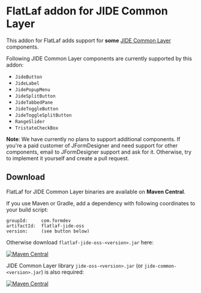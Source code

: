FlatLaf addon for JIDE Common Layer
===================================

This addon for FlatLaf adds support for **some**
[JIDE Common Layer](https://github.com/jidesoft/jide-oss) components.

Following JIDE Common Layer components are currently supported by this addon:

- `JideButton`
- `JideLabel`
- `JidePopupMenu`
- `JideSplitButton`
- `JideTabbedPane`
- `JideToggleButton`
- `JideToggleSplitButton`
- `RangeSlider`
- `TristateCheckBox`


**Note**: We have currently no plans to support additional components. If you're
a paid customer of JFormDesigner and need support for other components, email to
JFormDesigner support and ask for it. Otherwise, try to implement it yourself
and create a pull request.


Download
--------

FlatLaf for JIDE Common Layer binaries are available on **Maven Central**.

If you use Maven or Gradle, add a dependency with following coordinates to your
build script:

    groupId:     com.formdev
    artifactId:  flatlaf-jide-oss
    version:     (see button below)

Otherwise download `flatlaf-jide-oss-<version>.jar` here:

[![Maven Central](https://maven-badges.herokuapp.com/maven-central/com.formdev/flatlaf-jide-oss/badge.svg?style=flat-square&color=007ec6)](https://maven-badges.herokuapp.com/maven-central/com.formdev/flatlaf-jide-oss)


JIDE Common Layer library `jide-oss-<version>.jar` (or
`jide-common-<version>.jar`) is also required:

[![Maven Central](https://maven-badges.herokuapp.com/maven-central/com.formdev/jide-oss/badge.svg?style=flat-square&color=007ec6)](https://maven-badges.herokuapp.com/maven-central/com.formdev/jide-oss)
